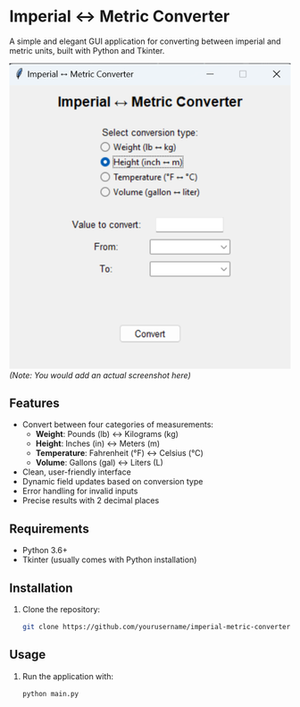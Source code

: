 # Imperial ↔ Metric Converter

A simple and elegant GUI application for converting between imperial and metric units, built with Python and Tkinter.

![Screenshot of the converter app](assets/screenshot.png) *(Note: You would add an actual screenshot here)*

## Features

- Convert between four categories of measurements:
  - **Weight**: Pounds (lb) ↔ Kilograms (kg)
  - **Height**: Inches (in) ↔ Meters (m)
  - **Temperature**: Fahrenheit (°F) ↔ Celsius (°C)
  - **Volume**: Gallons (gal) ↔ Liters (L)
- Clean, user-friendly interface
- Dynamic field updates based on conversion type
- Error handling for invalid inputs
- Precise results with 2 decimal places

## Requirements

- Python 3.6+
- Tkinter (usually comes with Python installation)

## Installation

1. Clone the repository:
   ```bash
   git clone https://github.com/yourusername/imperial-metric-converter.git

## Usage

1. Run the application with:
    ```bash
    python main.py
